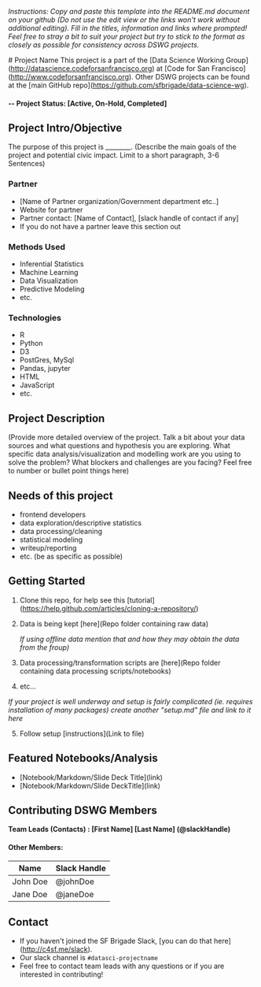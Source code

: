 *Instructions: Copy and paste this template into the README.md document on your github (Do not use the edit view or the links won't work without additional editing).  Fill in the titles, information and links where prompted! Feel free to stray a bit to suit your project but try to stick to the format as closely as possible for consistency across DSWG projects.*

\# Project Name
This project is a part of the \[Data Science Working Group](http://datascience.codeforsanfrancisco.org) at \[Code for San Francisco](http://www.codeforsanfrancisco.org).  Other DSWG projects can be found at the \[main GitHub repo](https://github.com/sfbrigade/data-science-wg).

#### -- Project Status: [Active, On-Hold, Completed]

## Project Intro/Objective
The purpose of this project is ________. (Describe the main goals of the project and potential civic impact. Limit to a short paragraph, 3-6 Sentences)

### Partner
* [Name of Partner organization/Government department etc..]
* Website for partner
* Partner contact: [Name of Contact], [slack handle of contact if any]
* If you do not have a partner leave this section out

### Methods Used
* Inferential Statistics
* Machine Learning
* Data Visualization
* Predictive Modeling
* etc.

### Technologies
* R 
* Python
* D3
* PostGres, MySql
* Pandas, jupyter
* HTML
* JavaScript
* etc. 

## Project Description
(Provide more detailed overview of the project.  Talk a bit about your data sources and what questions and hypothesis you are exploring. What specific data analysis/visualization and modelling work are you using to solve the problem? What blockers and challenges are you facing?  Feel free to number or bullet point things here)

## Needs of this project

- frontend developers
- data exploration/descriptive statistics
- data processing/cleaning
- statistical modeling
- writeup/reporting
- etc. (be as specific as possible)

## Getting Started

1. Clone this repo, for help see this \[tutorial](https://help.github.com/articles/cloning-a-repository/)
2. Data is being kept \[here](Repo folder containing raw data)   

    *If using offline data mention that and how they may obtain the data from the froup)*
    
3. Data processing/transformation scripts are \[here](Repo folder containing data processing scripts/notebooks)
4. etc...

*If your project is well underway and setup is fairly complicated (ie. requires installation of many packages) create another "setup.md" file and link to it here*  

5. Follow setup \[instructions](Link to file)

## Featured Notebooks/Analysis
* \[Notebook/Markdown/Slide Deck Title](link)
* \[Notebook/Markdown/Slide DeckTitle](link)

## Contributing DSWG Members

**Team Leads (Contacts) : [First Name] [Last Name] (@slackHandle)**

#### Other Members:

|Name     |  Slack Handle   | 
|---------|-----------------|
|John Doe | @johnDoe        |
|Jane Doe  |     @janeDoe         |

## Contact
* If you haven't joined the SF Brigade Slack, \[you can do that here](http://c4sf.me/slack).  
* Our slack channel is `#datasci-projectname`
* Feel free to contact team leads with any questions or if you are interested in contributing!


